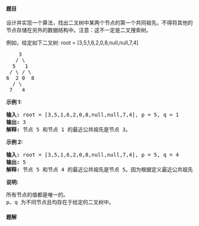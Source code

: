 #### 题目
<p>设计并实现一个算法，找出二叉树中某两个节点的第一个共同祖先。不得将其他的节点存储在另外的数据结构中。注意：这不一定是二叉搜索树。</p>

<p>例如，给定如下二叉树: root = [3,5,1,6,2,0,8,null,null,7,4]</p>

<pre>    3
   / \
  5   1
 / \ / \
6  2 0  8
  / \
 7   4
</pre>

<p><strong>示例 1:</strong></p>

<pre><strong>输入:</strong> root = [3,5,1,6,2,0,8,null,null,7,4], p = 5, q = 1
<strong>输出:</strong> 3
<strong>解释:</strong> 节点 5 和节点 1 的最近公共祖先是节点 3。</pre>

<p><strong>示例 2:</strong></p>

<pre><strong>输入:</strong> root = [3,5,1,6,2,0,8,null,null,7,4], p = 5, q = 4
<strong>输出:</strong> 5
<strong>解释:</strong> 节点 5 和节点 4 的最近公共祖先是节点 5。因为根据定义最近公共祖先节点可以为节点本身。</pre>

<p><strong>说明:</strong></p>

<pre>所有节点的值都是唯一的。
p、q 为不同节点且均存在于给定的二叉树中。</pre>


 #### 题解